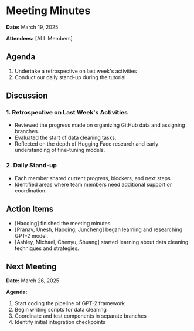 # Meeting Minutes

**Date:** March 19, 2025

**Attendees:** [ALL Members]

## Agenda

1. Undertake a retrospective on last week's activities
2. Conduct our daily stand-up during the tutorial

## Discussion

### 1. Retrospective on Last Week's Activities

* Reviewed the progress made on organizing GitHub data and assigning branches.
* Evaluated the start of data cleaning tasks.
* Reflected on the depth of Hugging Face research and early understanding of fine-tuning models.

### 2. Daily Stand-up

* Each member shared current progress, blockers, and next steps.
* Identified areas where team members need additional support or coordination.

## Action Items

* [Haoqing] finished the meeting minutes.
* [Pranav, Unesh, Haoqing, Juncheng] began learning and researching GPT-2 model.
* [Ashley, Michael, Chenyu, Shuang] started learning about data cleaning techniques and strategies.

## Next Meeting

**Date:** March 26, 2025

**Agenda:**

1. Start coding the pipeline of GPT-2 framework
2. Begin writing scripts for data cleaning
3. Coordinate and test components in separate branches
4. Identify initial integration checkpoints
